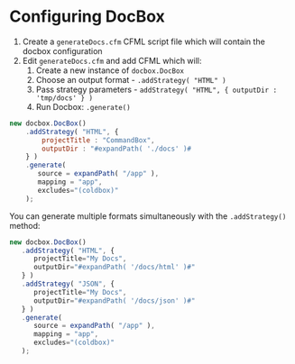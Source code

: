 # Configuring DocBox

1. Create a `generateDocs.cfm` CFML script file which will contain the docbox configuration
2. Edit `generateDocs.cfm` and add CFML which will:
   1. Create a new instance of `docbox.DocBox`
   2. Choose an output format - `.addStrategy( "HTML" )`
   3. Pass strategy parameters - `addStrategy( "HTML", { outputDir : 'tmp/docs' } )`
   4. Run Docbox: `.generate()`

```js
new docbox.DocBox()
    .addStrategy( "HTML", {
        projectTitle : "CommandBox",
        outputDir : "#expandPath( './docs' )#
    } )
    .generate(
       source = expandPath( "/app" ),
       mapping = "app",
       excludes="(coldbox)"
    );
```

You can generate multiple formats simultaneously with the `.addStrategy()` method:

```js
new docbox.DocBox()
   .addStrategy( "HTML", {
      projectTitle="My Docs",
      outputDir="#expandPath( '/docs/html' )#"
   } )
   .addStrategy( "JSON", {
      projectTitle="My Docs",
      outputDir="#expandPath( '/docs/json' )#"
   } )
   .generate(
      source = expandPath( "/app" ),
      mapping = "app",
      excludes="(coldbox)"
   );
```